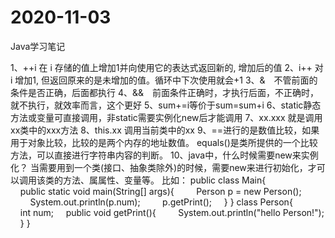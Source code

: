 # 2020-11-03
Java学习笔记

1、++i 在 i 存储的值上增加1并向使用它的表达式返回新的, 增加后的值
2、i++ 对 i 增加1, 但返回原来的是未增加的值。循环中下次使用就会+1
3、&　不管前面的条件是否正确，后面都执行
4、&&　前面条件正确时，才执行后面，不正确时，就不执行，就效率而言，这个更好
5、sum+=i等价于sum=sum+i
6、static静态方法或变量可直接调用，非static需要实例化new后才能调用
7、xx.xxx 就是调用xx类中的xxx方法
8、this.xx  调用当前类中的xx
9、==进行的是数值比较，如果用于对象比较，比较的是两个内存的地址数值。
     equals()是类所提供的一个比较方法，可以直接进行字符串内容的判断。
10、java中，什么时候需要new来实例化？
当需要用到一个类(接口、抽象类除外)的时候，需要new来进行初始化，才可以调用该类的方法、属属性、变量等。
比如：
public class Main{
    public static void main(String[] args){
        Person p = new Person();
        System.out.println(p.num);
        p.getPrint();
    }
}
class Person{
    int num;
    public void getPrint(){
        System.out.println("hello Person!");
    }
}
